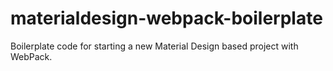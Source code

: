 # materialdesign-webpack-boilerplate
Boilerplate code for starting a new Material Design based project with WebPack.
